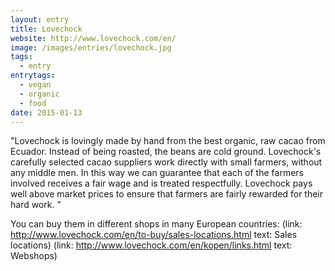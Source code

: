 ```yaml
---
layout: entry
title: Lovechock
website: http://www.lovechock.com/en/
image: /images/entries/lovechock.jpg
tags:
  - entry
entrytags:
  - vegan
  - organic
  - food
date: 2015-01-13
---
```


"Lovechock is lovingly made by hand from the best organic, raw cacao from Ecuador. Instead of being roasted, the beans are cold ground. Lovechock's carefully selected cacao suppliers work directly with small farmers, without any middle men. In this way we can guarantee that each of the farmers involved receives a fair wage and is treated respectfully. Lovechock pays well above market prices to ensure that farmers are fairly rewarded for their hard work. "

You can buy them in different shops in many European countries:
(link: http://www.lovechock.com/en/to-buy/sales-locations.html text: Sales locations)
(link: http://www.lovechock.com/en/kopen/links.html text: Webshops)